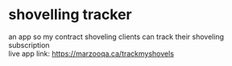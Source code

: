 # shovelling tracker
an app so my contract shoveling clients can track their shoveling subscription <br>
live app link: https://marzooqa.ca/trackmyshovels
